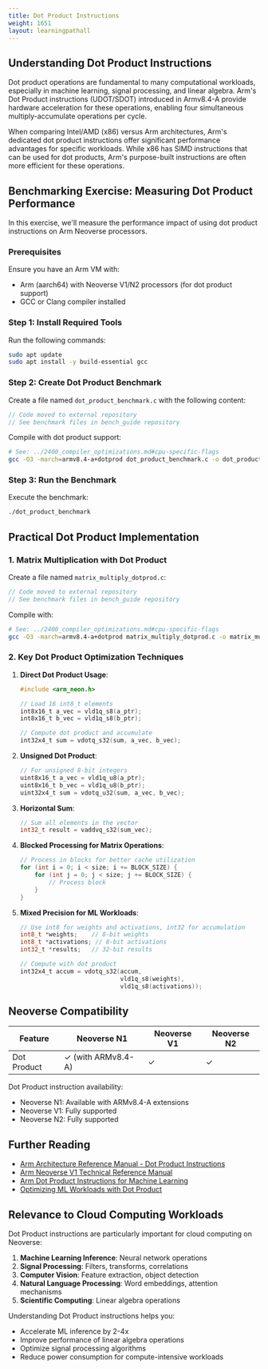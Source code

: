 ```yaml
---
title: Dot Product Instructions
weight: 1651
layout: learningpathall
---
```


## Understanding Dot Product Instructions

Dot product operations are fundamental to many computational workloads, especially in machine learning, signal processing, and linear algebra. Arm's Dot Product instructions (UDOT/SDOT) introduced in Armv8.4-A provide hardware acceleration for these operations, enabling four simultaneous multiply-accumulate operations per cycle.

When comparing Intel/AMD (x86) versus Arm architectures, Arm's dedicated dot product instructions offer significant performance advantages for specific workloads. While x86 has SIMD instructions that can be used for dot products, Arm's purpose-built instructions are often more efficient for these operations.

## Benchmarking Exercise: Measuring Dot Product Performance

In this exercise, we'll measure the performance impact of using dot product instructions on Arm Neoverse processors.

### Prerequisites

Ensure you have an Arm VM with:
- Arm (aarch64) with Neoverse V1/N2 processors (for dot product support)
- GCC or Clang compiler installed

### Step 1: Install Required Tools

Run the following commands:

```bash
sudo apt update
sudo apt install -y build-essential gcc
```

### Step 2: Create Dot Product Benchmark

Create a file named `dot_product_benchmark.c` with the following content:

```c
// Code moved to external repository
// See benchmark files in bench_guide repository
```

Compile with dot product support:

```bash
# See: ../2400_compiler_optimizations.md#cpu-specific-flags
gcc -O3 -march=armv8.4-a+dotprod dot_product_benchmark.c -o dot_product_benchmark
```

### Step 3: Run the Benchmark

Execute the benchmark:

```bash
./dot_product_benchmark
```

## Practical Dot Product Implementation

### 1. Matrix Multiplication with Dot Product

Create a file named `matrix_multiply_dotprod.c`:

```c
// Code moved to external repository
// See benchmark files in bench_guide repository
```

Compile with:

```bash
# See: ../2400_compiler_optimizations.md#cpu-specific-flags
gcc -O3 -march=armv8.4-a+dotprod matrix_multiply_dotprod.c -o matrix_multiply_dotprod
```

### 2. Key Dot Product Optimization Techniques

1. **Direct Dot Product Usage**:
   ```c
   #include <arm_neon.h>
   
   // Load 16 int8_t elements
   int8x16_t a_vec = vld1q_s8(a_ptr);
   int8x16_t b_vec = vld1q_s8(b_ptr);
   
   // Compute dot product and accumulate
   int32x4_t sum = vdotq_s32(sum, a_vec, b_vec);
   ```

2. **Unsigned Dot Product**:
   ```c
   // For unsigned 8-bit integers
   uint8x16_t a_vec = vld1q_u8(a_ptr);
   uint8x16_t b_vec = vld1q_u8(b_ptr);
   uint32x4_t sum = vdotq_u32(sum, a_vec, b_vec);
   ```

3. **Horizontal Sum**:
   ```c
   // Sum all elements in the vector
   int32_t result = vaddvq_s32(sum_vec);
   ```

4. **Blocked Processing for Matrix Operations**:
   ```c
   // Process in blocks for better cache utilization
   for (int i = 0; i < size; i += BLOCK_SIZE) {
       for (int j = 0; j < size; j += BLOCK_SIZE) {
           // Process block
       }
   }
   ```

5. **Mixed Precision for ML Workloads**:
   ```c
   // Use int8 for weights and activations, int32 for accumulation
   int8_t *weights;    // 8-bit weights
   int8_t *activations; // 8-bit activations
   int32_t *results;   // 32-bit results
   
   // Compute with dot product
   int32x4_t accum = vdotq_s32(accum, 
                               vld1q_s8(weights), 
                               vld1q_s8(activations));
   ```

## Neoverse Compatibility

| Feature | Neoverse N1 | Neoverse V1 | Neoverse N2 |
|---------|-------------|-------------|-------------|
| Dot Product | ✓ (with ARMv8.4-A) | ✓ | ✓ |

Dot Product instruction availability:
- Neoverse N1: Available with ARMv8.4-A extensions
- Neoverse V1: Fully supported
- Neoverse N2: Fully supported

## Further Reading

- [Arm Architecture Reference Manual - Dot Product Instructions](https://developer.arm.com/documentation/ddi0596/2021-12/SIMD-FP-Instructions/SDOT--Dot-Product-signed-integer-)
- [Arm Neoverse V1 Technical Reference Manual](https://developer.arm.com/documentation/101427/latest/)
- [Arm Dot Product Instructions for Machine Learning](https://community.arm.com/arm-community-blogs/b/architectures-and-processors-blog/posts/exploring-the-arm-dot-product-instructions)
- [Optimizing ML Workloads with Dot Product](https://developer.arm.com/documentation/102159/latest/)

## Relevance to Cloud Computing Workloads

Dot Product instructions are particularly important for cloud computing on Neoverse:

1. **Machine Learning Inference**: Neural network operations
2. **Signal Processing**: Filters, transforms, correlations
3. **Computer Vision**: Feature extraction, object detection
4. **Natural Language Processing**: Word embeddings, attention mechanisms
5. **Scientific Computing**: Linear algebra operations

Understanding Dot Product instructions helps you:
- Accelerate ML inference by 2-4x
- Improve performance of linear algebra operations
- Optimize signal processing algorithms
- Reduce power consumption for compute-intensive workloads